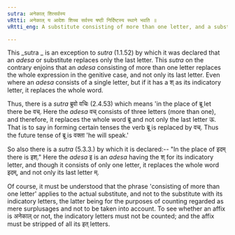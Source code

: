 ```yaml
---
sutra: अनेकाल् शित्सर्वस्य
vRtti: अनेकाल् य आदेशः शिच्च सर्वस्य षष्ठी निर्दिष्टस्य स्थाने भवति ॥
vRtti_eng: A substitute consisting of more than one letter, and a substitute having an indicatory श take the place of the whole of the original expression exhibited in the sixth case.

---
```

This _sutra _ is an exception to _sutra_ (1.1.52) by which it was declared that an _adesa_ or substitute replaces only the last letter. This _sutra_ on the contrary enjoins that an _adesa_ consisting of more than one letter replaces the whole expression in the genitive case, and not only its last letter. Even where an _adesa_ consists of a single letter, but if it has a श् as its indicatory letter, it replaces the whole word.

Thus, there is a _sutra_ ब्रुवो वचिः (2.4.53) which means 'in the place of ब्रू let there be वच्. Here the _adesa_ वच् consists of three letters (more than one), and therefore, it replaces the whole word ब्रू and not only the last letter ऊ. That is to say in forming certain tenses the verb ब्रू is replaced by वच्. Thus the future tense of ब्रू is वक्ता 'he will speak.' 

So also there is a _sutra_ (5.3.3.) by which it is declared:-- "In the place of इदम् there is इश्." Here the _adesa_ इ is an _adesa_ having the श् for its indicatory letter, and though it consists of only one letter, it replaces the whole word इदम्, and not only its last letter म्.

Of course, it must be understood that the phrase 'consisting of more than one letter' applies to the actual substitute, and not to the substitute with its indicatory letters, the latter being for the purposes of counting regarded as mere surplusages and not to be taken into account. To see whether an affix is अनेकाल् or not, the indicatory letters must not be counted; and the affix must be stripped of all its इत् letters.